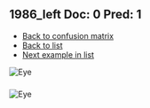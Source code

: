 ## 1986_left Doc: 0 Pred: 1
- [Back to confusion matrix](https://github.com/juliandewit/kaggle_retinopathy/blob/master/matrix.md)
- [Back to list](https://github.com/juliandewit/kaggle_retinopathy/blob/master/lists/01/list.md)
- [Next example in list](https://github.com/juliandewit/kaggle_retinopathy/blob/master/lists/01/19/19877_left.md)

![Eye](https://retinopaty.blob.core.windows.net/size1024/1986_left_0.jpeg)

### 

![Eye]()
